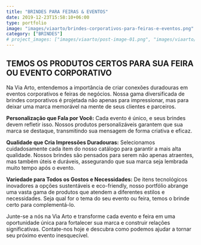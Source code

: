 ```yaml
---
title: "BRINDES PARA FEIRAS & EVENTOS"
date: 2019-12-23T15:58:10+06:00
type: portfolio
image: "images/viaarto/brindes-corporativos-para-feiras-e-eventos.png"
category: ["BRINDES"]
# project_images: ["images/viaarto/post-image-01.png", "images/viaarto/post-image-02.png"]
---
```


## TEMOS OS PRODUTOS CERTOS PARA SUA FEIRA OU EVENTO CORPORATIVO


Na Via Arto, entendemos a importância de criar conexões duradouras em eventos corporativos e feiras de negócios. Nossa gama diversificada de brindes corporativos é projetada não apenas para impressionar, mas para deixar uma marca memorável na mente de seus clientes e parceiros.

**Personalização que Fala por Você:** Cada evento é único, e seus brindes devem refletir isso. Nossos produtos personalizáveis garantem que sua marca se destaque, transmitindo sua mensagem de forma criativa e eficaz.

**Qualidade que Cria Impressões Duradouras:** Selecionamos cuidadosamente cada item do nosso catálogo para garantir a mais alta qualidade. Nossos brindes são pensados para serem não apenas atraentes, mas também úteis e duráveis, assegurando que sua marca seja lembrada muito tempo após o evento.

**Variedade para Todos os Gostos e Necessidades:** De itens tecnológicos inovadores a opções sustentáveis e eco-friendly, nosso portfólio abrange uma vasta gama de produtos que atendem a diferentes estilos e necessidades. Seja qual for o tema do seu evento ou feira, temos o brinde certo para complementá-lo.

Junte-se a nós na Via Arto e transforme cada evento e feira em uma oportunidade única para fortalecer sua marca e construir relações significativas. Contate-nos hoje e descubra como podemos ajudar a tornar seu próximo evento inesquecível.


